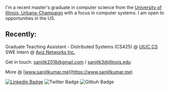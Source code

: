 I'm a recent master's graduate in computer science from the [University of Illinois, Urbana-Champaign](https://cs.illinois.edu) with a focus in computer systems. I am open to opportunities in the US.

## Recently: 

Graduate Teaching Assistant - Distributed Systems (CS425) @ [ UIUC CS](https://courses.grainger.illinois.edu/cs425/sp2024/index.html) <br>
SWE Intern @ [Aviz Networks Inc.](https://www.aviznetworks.com)

Get in touch: [sanjitk2018@gmail.com](sanjitk2018@gmail.com) / [sanjitk3@illinois.edu](sanjitk3@illinois.edu)

More @ [www.sanjitkumar.me](https://www.sanjitkumar.me)

[![Linkedin Badge](https://img.shields.io/badge/-LinkedIn-blue?style=flat-square&logo=Linkedin&logoColor=white&link=https://www.linkedin.com/in/sanjit-kumar/)](https://www.linkedin.com/in/sanjit-kumar-b56b911a0/)
![Twitter Badge](https://img.shields.io/twitter/follow/sanjit_77?label=Sanjit%20Kumar&style=social)
![Gitbuh Badge](https://img.shields.io/github/followers/sanjitk7?style=social)
